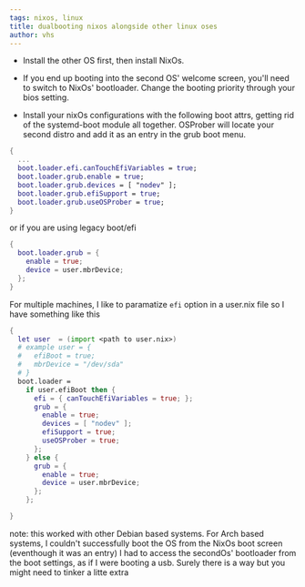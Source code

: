 ```yaml
---
tags: nixos, linux
title: dualbooting nixos alongside other linux oses
author: vhs
---
```


- Install the other OS first, then install NixOs.

- If you end up booting into the second OS' welcome screen, you'll need to switch to NixOs' bootloader. Change the booting priority through your bios setting.

- Install your nixOs configurations with the following boot attrs, getting rid of the systemd-boot module all together. OSProber will locate your second distro and add it as an entry in the grub boot menu.

```nix
{
  ...
  boot.loader.efi.canTouchEfiVariables = true;
  boot.loader.grub.enable = true;
  boot.loader.grub.devices = [ "nodev" ];
  boot.loader.grub.efiSupport = true;
  boot.loader.grub.useOSProber = true;
}
```

or if you are using legacy boot/efi

```nix
{
  boot.loader.grub = {
    enable = true;
    device = user.mbrDevice;
  };
}
```

For multiple machines, I like to paramatize `efi` option in a user.nix file so I have something like this

```nix
{
  let user  = (import <path to user.nix>)
  # example user = {
  #   efiBoot = true;
  #   mbrDevice = "/dev/sda"
  # }
  boot.loader =
    if user.efiBoot then {
      efi = { canTouchEfiVariables = true; };
      grub = {
        enable = true;
        devices = [ "nodev" ];
        efiSupport = true;
        useOSProber = true;
      };
    } else {
      grub = {
        enable = true;
        device = user.mbrDevice;
      };
    };

}

```

note: this worked with other Debian based systems. For Arch based systems, I couldn't successfully boot the OS from the NixOs boot screen (eventhough it was an entry) I had to access the secondOs' bootloader from the boot settings, as if I were booting a usb. Surely there is a way but you might need to tinker a litte extra
